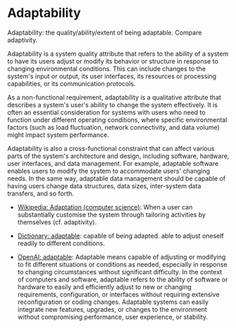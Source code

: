 # Adaptability

Adaptability: the quality/ability/extent of being adaptable. Compare adaptivity.

<span data-chatgpt-prompt="explain adaptability (system quality attribute, cross-functional constraint, non-functional requirement)">Adaptability is a system quality attribute that refers to the ability of a system to have its users adjust or modify its behavior or structure in response to changing environmental conditions. This can include changes to the system's input or output, its user interfaces, its resources or processing capabilities, or its communication protocols.

As a non-functional requirement, adaptability is a qualitative attribute that describes a system's user's ability to change the system effectively. It is often an essential consideration for systems with users who need to function under different operating conditions, where specific environmental factors (such as load fluctuation, network connectivity, and data volume) might impact system performance.

Adaptability is also a cross-functional constraint that can affect various parts of the system's architecture and design, including software, hardware, user interfaces, and data management. For example, adaptable software enables users to modify the system to accommodate users' changing needs. In the same way, adaptable data management should be capable of having users change data structures, data sizes, inter-system data transfers, and so forth.</span>

* [Wikipedia: Adaptation (computer science)](https://wikipedia.org/wiki/Adaptation_(computer_science)): When a user can substantially customise the system through tailoring activities by themselves (cf. adaptivity).

* [Dictionary: adaptable](https://www.dictionary.com/browse/adaptable): capable of being adapted. able to adjust oneself readily to different conditions. 

* [OpenAI: adaptable](https:://openai.com): <span data-chatgpt-prompt="define adaptable (computers and software)">Adaptable means capable of adjusting or modifying to fit different situations or conditions as needed, especially in response to changing circumstances without significant difficulty. In the context of computers and software, adaptable refers to the ability of software or hardware to easily and efficiently adjust to new or changing requirements, configuration, or interfaces without requiring extensive reconfiguration or coding changes. Adaptable systems can easily integrate new features, upgrades, or changes to the environment without compromising performance, user experience, or stability.</span>
